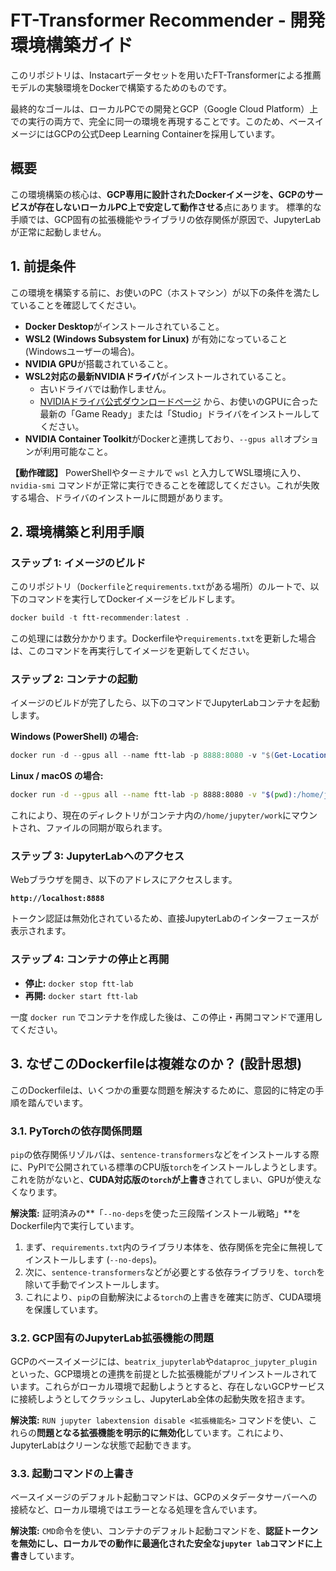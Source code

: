 # FT-Transformer Recommender - 開発環境構築ガイド

このリポジトリは、Instacartデータセットを用いたFT-Transformerによる推薦モデルの実験環境をDockerで構築するためのものです。

最終的なゴールは、ローカルPCでの開発とGCP（Google Cloud Platform）上での実行の両方で、完全に同一の環境を再現することです。このため、ベースイメージにはGCPの公式Deep Learning Containerを採用しています。

## 概要

この環境構築の核心は、**GCP専用に設計されたDockerイメージを、GCPのサービスが存在しないローカルPC上で安定して動作させる**点にあります。
標準的な手順では、GCP固有の拡張機能やライブラリの依存関係が原因で、JupyterLabが正常に起動しません。

## 1. 前提条件

この環境を構築する前に、お使いのPC（ホストマシン）が以下の条件を満たしていることを確認してください。

- **Docker Desktop**がインストールされていること。
- **WSL2 (Windows Subsystem for Linux)** が有効になっていること (Windowsユーザーの場合)。
- **NVIDIA GPU**が搭載されていること。
- **WSL2対応の最新NVIDIAドライバ**がインストールされていること。
    - 古いドライバでは動作しません。
    - [NVIDIAドライバ公式ダウンロードページ](https://www.nvidia.co.jp/Download/index.aspx?lang=jp) から、お使いのGPUに合った最新の「Game Ready」または「Studio」ドライバをインストールしてください。
- **NVIDIA Container Toolkit**がDockerと連携しており、`--gpus all`オプションが利用可能なこと。

**【動作確認】**
PowerShellやターミナルで `wsl` と入力してWSL環境に入り、`nvidia-smi` コマンドが正常に実行できることを確認してください。これが失敗する場合、ドライバのインストールに問題があります。

## 2. 環境構築と利用手順

### ステップ 1: イメージのビルド

このリポジトリ（`Dockerfile`と`requirements.txt`がある場所）のルートで、以下のコマンドを実行してDockerイメージをビルドします。

```powershell
docker build -t ftt-recommender:latest .
```
この処理には数分かかります。Dockerfileや`requirements.txt`を更新した場合は、このコマンドを再実行してイメージを更新してください。

### ステップ 2: コンテナの起動

イメージのビルドが完了したら、以下のコマンドでJupyterLabコンテナを起動します。

**Windows (PowerShell) の場合:**
```powershell
docker run -d --gpus all --name ftt-lab -p 8888:8080 -v "$(Get-Location):/home/jupyter/work" ftt-recommender:latest
```

**Linux / macOS の場合:**
```bash
docker run -d --gpus all --name ftt-lab -p 8888:8080 -v "$(pwd):/home/jupyter/work" ftt-recommender:latest
```
これにより、現在のディレクトリがコンテナ内の`/home/jupyter/work`にマウントされ、ファイルの同期が取られます。

### ステップ 3: JupyterLabへのアクセス

Webブラウザを開き、以下のアドレスにアクセスします。

**`http://localhost:8888`**

トークン認証は無効化されているため、直接JupyterLabのインターフェースが表示されます。

### ステップ 4: コンテナの停止と再開

- **停止:** `docker stop ftt-lab`
- **再開:** `docker start ftt-lab`

一度 `docker run` でコンテナを作成した後は、この停止・再開コマンドで運用してください。

## 3. なぜこのDockerfileは複雑なのか？ (設計思想)

このDockerfileは、いくつかの重要な問題を解決するために、意図的に特定の手順を踏んでいます。

### 3.1. PyTorchの依存関係問題

`pip`の依存関係リゾルバは、`sentence-transformers`などをインストールする際に、PyPIで公開されている標準のCPU版`torch`をインストールしようとします。これを防がないと、**CUDA対応版の`torch`が上書き**されてしまい、GPUが使えなくなります。

**解決策:**
証明済みの**「`--no-deps`を使った三段階インストール戦略」**をDockerfile内で実行しています。
1.  まず、`requirements.txt`内のライブラリ本体を、依存関係を完全に無視してインストールします (`--no-deps`)。
2.  次に、`sentence-transformers`などが必要とする依存ライブラリを、`torch`を除いて手動でインストールします。
3.  これにより、`pip`の自動解決による`torch`の上書きを確実に防ぎ、CUDA環境を保護しています。

### 3.2. GCP固有のJupyterLab拡張機能の問題

GCPのベースイメージには、`beatrix_jupyterlab`や`dataproc_jupyter_plugin`といった、GCP環境との連携を前提とした拡張機能がプリインストールされています。これらがローカル環境で起動しようとすると、存在しないGCPサービスに接続しようとしてクラッシュし、JupyterLab全体の起動失敗を招きます。

**解決策:**
`RUN jupyter labextension disable <拡張機能名>` コマンドを使い、これらの**問題となる拡張機能を明示的に無効化**しています。これにより、JupyterLabはクリーンな状態で起動できます。

### 3.3. 起動コマンドの上書き

ベースイメージのデフォルト起動コマンドは、GCPのメタデータサーバーへの接続など、ローカル環境ではエラーとなる処理を含んでいます。

**解決策:**
`CMD`命令を使い、コンテナのデフォルト起動コマンドを、**認証トークンを無効にし、ローカルでの動作に最適化された安全な`jupyter lab`コマンドに上書き**しています。
